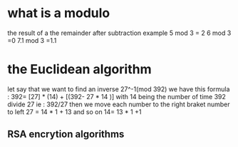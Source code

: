 # what is a modulo 
the result of a the remainder after subtraction 
example 
5 mod 3 = 2 
6 mod 3 =0 
7.1 mod 3 =1.1 
# the Euclidean algorithm 
let say that we want to find an inverse 27^-1(mod 392)
we have this formula : 
	392= [27] * (14) + [(392- 27 * 14 )]
	with 14 being the number of time 392 divide 27 ie : 392/27 
	then we move each number to the right braket number to left
	27 = 14 * 1 + 13 
	and so on 
	14= 13 * 1 +1
## RSA encrytion algorithms 


